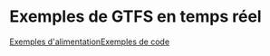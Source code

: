 # Exemples de GTFS en temps réel

<div class="landing-page">
   <a class="button" href="../feed-examples">Exemples d'alimentation</a><a class="button" href="../code-examples">Exemples de code</a>
</div>
